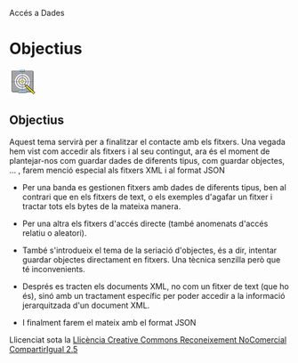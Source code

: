 Accés a Dades

# Objectius

![](icon_objectives.gif)

## Objectius

Aquest tema servirà per a finalitzar el contacte amb els fitxers. Una vegada
hem vist com accedir als fitxers i al seu contingut, ara és el moment de
plantejar-nos com guardar dades de diferents tipus, com guardar objectes, ...
, farem menció especial als fitxers XML i al format JSON

  * Per una banda es gestionen fitxers amb dades de diferents tipus, ben al contrari que en els fitxers de text, o els exemples d'agafar un fitxer i tractar tots els bytes de la mateixa manera.

  * Per una altra els fitxers d'accés directe (també anomenats d'accés relatiu o aleatori).

  * També s'introdueix el tema de la seriació d'objectes, és a dir, intentar guardar objectes directament en fitxers. Una tècnica senzilla però que té inconvenients.

  * Després es tracten els documents XML, no com un fitxer de text (que ho és), sinó amb un tractament específic per poder accedir a la informació jerarquitzada d'un document XML.

  * I finalment farem el mateix amb el format JSON


Llicenciat sota la  [Llicència Creative Commons Reconeixement NoComercial
CompartirIgual 2.5](http://creativecommons.org/licenses/by-nc-sa/2.5/)

